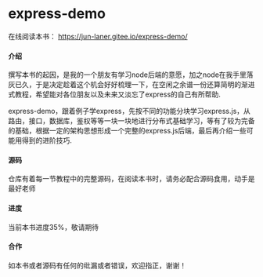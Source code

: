 # express-demo

在线阅读本书： <https://jun-laner.gitee.io/express-demo/>

#### 介绍

撰写本书的起因，是我的一个朋友有学习node后端的意愿，加之node在我手里落灰已久，于是决定趁着这个机会好好梳理一下，在空闲之余谱一份还算简明的渐进式教程，希望能对各位朋友以及未来又淡忘了express的自己有所帮助.

express-demo，跟着例子学express，先按不同的功能分块学习express.js，从路由，接口，数据库，鉴权等等一块一块地进行分布式基础学习，等有了较为完备的基础，根据一定的架构思想形成一个完整的express.js后端，最后再介绍一些可能用得到的进阶技巧.

#### 源码

仓库有着每一节教程中的完整源码，在阅读本书时，请务必配合源码食用，动手是最好老师

#### 进度

当前本书进度35%，敬请期待

#### 合作

如本书或者源码有任何的纰漏或者错误，欢迎指正，谢谢！
